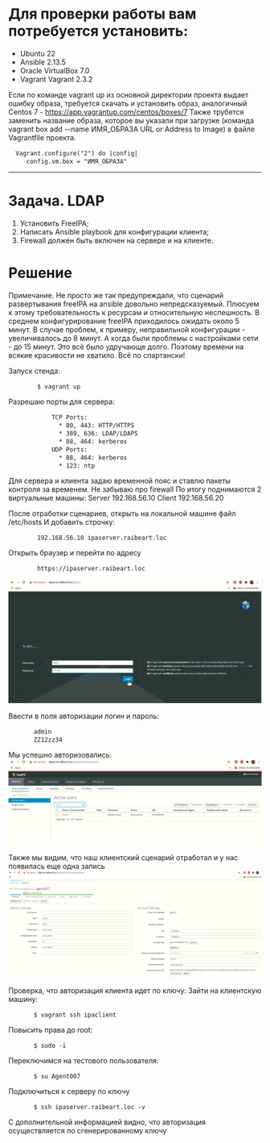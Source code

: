 # Для проверки работы вам потребуется установить:
- Ubuntu 22
- Ansible 2.13.5
- Oracle VirtualBox 7.0
- Vagrant Vagrant 2.3.2

Если по команде vagrant up из основной директории проекта выдает ошибку образа, требуется скачать и установить образ, аналогичный Centos 7 -  https://app.vagrantup.com/centos/boxes/7
Также трубется заменить название образа, которое вы указали при загрузке (команда vagrant box add --name ИМЯ_ОБРАЗА URL or Address to Image) в файле Vagrantfile проекта.

      Vagrant.configure("2") do |config|
         config.vm.box = "ИМЯ_ОБРАЗА"

------------------------------------------------------------

# Задача. LDAP
1. Установить FreeIPA;
2. Написать Ansible playbook для конфигурации клиента;
3. Firewall должен быть включен на сервере и на клиенте.

# Решение

Примечание. Не просто же так предупреждали, что сценарий развертывания freeIPA на ansible довольно непредсказуемый. Плюсуем к этому требовательность к ресурсам и относительную неспешность. В среднем конфигурирование freeIPA приходилось ожидать около 5 минут. В случае проблем, к примеру, неправильной конфигурации - увеличивалось до 8 минут. А когда были проблемы с настройками сети - до 15 минут. Это всё было удручающе долго. Поэтому времени на всякие красивости не хватило. Всё по спартански!

Запуск стенда:

            $ vagrant up

Разрешаю порты для сервера:

                TCP Ports:
                  * 80, 443: HTTP/HTTPS
                  * 389, 636: LDAP/LDAPS
                  * 88, 464: kerberos
                UDP Ports:
                  * 88, 464: kerberos
                  * 123: ntp

Для сервера и клиента задаю временной пояс и ставлю пакеты контроля за временем. Не забываю про firewall
По итогу поднимаются 2 виртуальные машины: 
Server 192.168.56.10
Client 192.168.56.20

После отработки сценариев, открыть на локальной машине файл /etc/hosts
И добавить строчку: 

            192.168.56.10 ipaserver.raibeart.loc
            
Открыть браузер и перейти по адресу 

            https://ipaserver.raibeart.loc

![alt text](screenshots/pic1.png "")

Ввести в поля авторизации логин и пароль: 

           admin
           ZZ12zz34

Мы успешно авторизовались:
![alt text](screenshots/pic2.png "")

Также мы видим, что наш клиентский сценарий отработал и у нас появилась еще одна запись
![alt text](screenshots/pic3.png "")


Проверка, что авторизация клиента идет по ключу:
Зайти на клиентскую машину:  

           $ vagrant ssh ipaclient

Повысить права до root:

           $ sudo -i

Переключимся на тестового пользователя: 

           $ su Agent007

Подключиться к серверу по ключу 

           $ ssh ipaserver.raibeart.loc -v

С дополнительной информацией видно, что авторизация осуществляется по сгенерированному ключу

